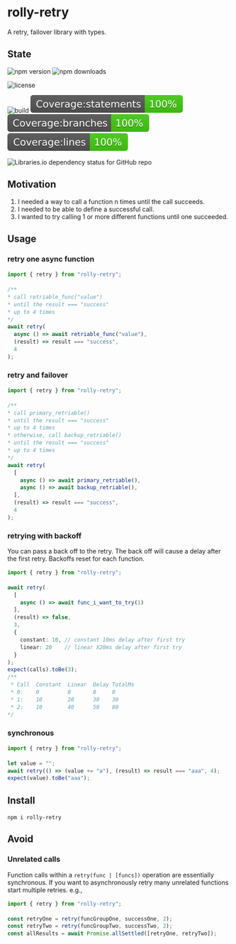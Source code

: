 # rolly-retry

A retry, failover library with types.

## State
![npm version](https://img.shields.io/npm/v/rolly-retry?style=flat) 
![npm downloads](https://img.shields.io/npm/dt/rolly-retry)

![license](https://img.shields.io/github/license/zzacal/rolly-retry)

![build](https://github.com/zzacal/rolly-retry/actions/workflows/ci.yml/badge.svg)
![coverage](./badges/badge-statements.svg)
![coverage](./badges/badge-branches.svg)
![coverage](./badges/badge-lines.svg)

![Libraries.io dependency status for GitHub repo](https://img.shields.io/librariesio/github/zzacal/rolly-retry)

## Motivation

1. I needed a way to call a function n times until the call succeeds.
1. I needed to be able to define a successful call.
1. I wanted to try calling 1 or more different functions until one succeeded.

## Usage

### retry one async function
```typescript
import { retry } from "rolly-retry";

/**
* call retriable_func("value")
* until the result === "success"
* up to 4 times
*/
await retry(
  async () => await retriable_func("value"), 
  (result) => result === "success",
  4
);
```

### retry and failover
```typescript
import { retry } from "rolly-retry";

/**
* call primary_retriable()
* until the result === "success"
* up to 4 times
* otherwise, call backup_retriable()
* until the result === "success"
* up to 4 times
*/
await retry(
  [
    async () => await primary_retriable(),
    async () => await backup_retriable(),
  ],
  (result) => result === "success",
  4
);
```

### retrying with backoff
You can pass a back off to the retry. The back off will cause a delay after the first retry.
Backoffs reset for each function.

```typescript
import { retry } from "rolly-retry";

await retry(
  [
    async () => await func_i_want_to_try(1)
  ], 
  (result) => false,
  3,
  { 
    constant: 10, // constant 10ms delay after first try
    linear: 20    // linear X20ms delay after first try
  }
);
expect(calls).toBe(3);
/**      
 * Call  Constant  Linear  Delay TotalMs
 * 0:    0         0       0     0
 * 1:    10        20      30    30
 * 2:    10        40      50    80
*/
```

### synchronous
```typescript
import { retry } from "rolly-retry";

let value = "";
await retry(() => (value += "a"), (result) => result === "aaa", 4);
expect(value).toBe("aaa");
```

## Install

```
npm i rolly-retry
```

## Avoid

### Unrelated calls

Function calls within a `retry(func | [funcs])` operation are essentially synchronous. If you want to asynchronously retry many unrelated functions start multiple retries. e.g.,
```typescript
import { retry } from "rolly-retry";

const retryOne = retry(funcGroupOne, successOne, 2);
const retryTwo = retry(funcGroupTwo, successTwo, 2);
const allResults = await Promise.allSettled([retryOne, retryTwo]);
```
